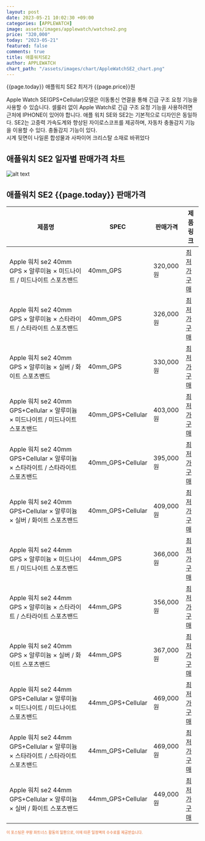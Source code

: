 ```yaml
---
layout: post
date: 2023-05-21 10:02:30 +09:00
categories: [APPLEWATCH]
image: assets/images/applewatch/watchse2.png
price: "320,000"
today: "2023-05-21"
featured: false
comments: true
title: 애플워치SE2
author: APPLEWATCH
chart_path: "/assets/images/chart/AppleWatchSE2_chart.png"
---
```


{{page.today}} 애플워치 SE2 최저가 {{page.price}}원

Apple Watch SE(GPS+Cellular)모델은 이동통신 연결을 통해 긴급 구조 요청 기능을 사용할 수 있습니다. 셀룰러 없이 Apple Watch로 긴급 구조 요청 기능을 사용하려면 근처에 IPHONE이 있어야 합니다.
애플 워치 SE와 SE2는 기본적으로 디자인은 동일하다.
SE2는 고중력 가속도계와 향상된 자이로스코프를 제공하며, 자동차 충돌감지 기능을 이용할 수 있다.
충돌감지 기능이 있다.  
시계 뒷면이 나일론 합성물과 사파이어 크리스탈 소재로 바뀌었다

## 애플워치 SE2 일자별 판매가격 차트
![alt text]({{page.chart_path}} "애플워치 SE2 판매가격 차트")

## 애플워치 SE2 {{page.today}} 판매가격
<main>
<table id="rwd-table-large">
  <thead>
    <tr>
      <th>제품명</th>
      <th>SPEC</th>
      <th>판매가격</th>
      <th>제품링크</th>
    </tr>
  </thead>
  <tbody><tr>
        <td>Apple 워치 se2 40mm GPS × 알루미늄 × 미드나이트 / 미드나이트 스포츠밴드</td>
        <td>40mm_GPS</td>
        <td>320,000원</td>
        <td><a href='https://link.coupang.com/a/TeQoA' target='_blank'>최저가구매</a></td>
        </tr><tr>
        <td>Apple 워치 se2 40mm GPS × 알루미늄 × 스타라이트 / 스타라이트 스포츠밴드</td>
        <td>40mm_GPS</td>
        <td>326,000원</td>
        <td><a href='https://link.coupang.com/a/TeQuX' target='_blank'>최저가구매</a></td>
        </tr><tr>
        <td>Apple 워치 se2 40mm GPS × 알루미늄 × 실버 / 화이트  스포츠밴드</td>
        <td>40mm_GPS</td>
        <td>330,000원</td>
        <td><a href='https://link.coupang.com/a/TeQCS' target='_blank'>최저가구매</a></td>
        </tr><tr>
        <td>Apple 워치 se2 40mm GPS+Cellular × 알루미늄 × 미드나이트 / 미드나이트 스포츠밴드</td>
        <td>40mm_GPS+Cellular</td>
        <td>403,000원</td>
        <td><a href='https://link.coupang.com/a/TeQLa' target='_blank'>최저가구매</a></td>
        </tr><tr>
        <td>Apple 워치 se2 40mm GPS+Cellular × 알루미늄 × 스타라이트 / 스타라이트 스포츠밴드</td>
        <td>40mm_GPS+Cellular</td>
        <td>395,000원</td>
        <td><a href='https://link.coupang.com/a/TeQRC' target='_blank'>최저가구매</a></td>
        </tr><tr>
        <td>Apple 워치 se2 40mm GPS+Cellular × 알루미늄 × 실버 / 화이트  스포츠밴드</td>
        <td>40mm_GPS+Cellular</td>
        <td>409,000원</td>
        <td><a href='https://link.coupang.com/a/TeQVS' target='_blank'>최저가구매</a></td>
        </tr><tr>
        <td>Apple 워치 se2 44mm GPS × 알루미늄 × 미드나이트 / 미드나이트 스포츠밴드</td>
        <td>44mm_GPS</td>
        <td>366,000원</td>
        <td><a href='https://link.coupang.com/a/TeQ4B' target='_blank'>최저가구매</a></td>
        </tr><tr>
        <td>Apple 워치 se2 44mm GPS × 알루미늄 × 스타라이트 / 스타라이트 스포츠밴드</td>
        <td>44mm_GPS</td>
        <td>356,000원</td>
        <td><a href='https://link.coupang.com/a/TeQ9G' target='_blank'>최저가구매</a></td>
        </tr><tr>
        <td>Apple 워치 se2 40mm GPS × 알루미늄 × 실버 / 화이트  스포츠밴드</td>
        <td>44mm_GPS</td>
        <td>367,000원</td>
        <td><a href='https://link.coupang.com/a/TeRgi' target='_blank'>최저가구매</a></td>
        </tr><tr>
        <td>Apple 워치 se2 44mm GPS+Cellular × 알루미늄 × 미드나이트 / 미드나이트 스포츠밴드</td>
        <td>44mm_GPS+Cellular</td>
        <td>469,000원</td>
        <td><a href='https://link.coupang.com/a/TeRoJ' target='_blank'>최저가구매</a></td>
        </tr><tr>
        <td>Apple 워치 se2 44mm GPS+Cellular × 알루미늄 × 스타라이트 / 스타라이트 스포츠밴드</td>
        <td>44mm_GPS+Cellular</td>
        <td>469,000원</td>
        <td><a href='https://link.coupang.com/a/TeRtt' target='_blank'>최저가구매</a></td>
        </tr><tr>
        <td>Apple 워치 se2 44mm GPS+Cellular × 알루미늄 × 실버 / 화이트  스포츠밴드</td>
        <td>44mm_GPS+Cellular</td>
        <td>449,000원</td>
        <td><a href='https://link.coupang.com/a/TeRyA' target='_blank'>최저가구매</a></td>
        </tr></tbody>
</table>
</main>
<div style="color:#e56a2c;font-size: 0.7em;" >
이 포스팅은 쿠팡 파트너스 활동의 일환으로, 이에 따른 일정액의 수수료를 제공받습니다.
</div>
